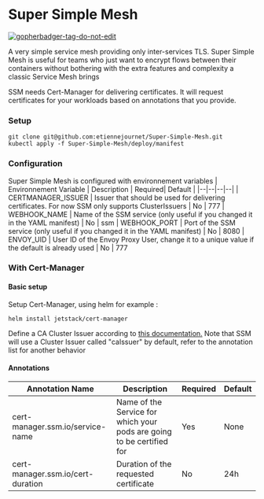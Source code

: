 
# Super Simple Mesh
<a href='https://github.com/jpoles1/gopherbadger' target='_blank'>![gopherbadger-tag-do-not-edit](https://img.shields.io/badge/Go%20Coverage-81%25-brightgreen.svg?longCache=true&style=flat)</a>

A very simple service mesh providing only inter-services TLS.
Super Simple Mesh is useful for teams who just want to encrypt flows between their containers without bothering with the extra features and complexity a classic Service Mesh brings


SSM needs Cert-Manager for delivering certificates. It will request certificates for your workloads based on annotations that you provide.


### Setup
```
git clone git@github.com:etiennejournet/Super-Simple-Mesh.git
kubectl apply -f Super-Simple-Mesh/deploy/manifest
```

### Configuration 

Super Simple Mesh is configured with environnement variables 
| Environnement Variable | Description | Required| Default |
|--|--|--|--|
| CERTMANAGER_ISSUER | Issuer that should be used for delivering certificates. For now SSM only supports ClusterIssuers | No | 777
| WEBHOOK_NAME | Name of the SSM service (only useful if you changed it in the YAML manifest) | No | ssm
| WEBHOOK_PORT | Port of the SSM service (only useful if you changed it in the YAML manifest) | No | 8080
| ENVOY_UID | User ID of the Envoy Proxy User, change it to a unique value if the default is already used | No | 777 

### With Cert-Manager 
#### Basic setup
Setup Cert-Manager, using helm for example :

    helm install jetstack/cert-manager

Define a CA Cluster Issuer according to [this documentation.](https://cert-manager.io/docs/configuration/ca/)
Note that SSM will use a Cluster Issuer called "caIssuer" by default, refer to the annotation list for another behavior
 
#### Annotations 
| Annotation Name | Description | Required| Default |
|--|--|--|--|
| cert-manager.ssm.io/service-name | Name of the Service for which your pods are going to be certified for | Yes | None
| cert-manager.ssm.io/cert-duration | Duration of the requested certificate | No | 24h 

